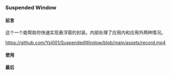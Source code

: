 ### Suspended Window

#### 前言

这个一个能帮助你快速实现悬浮窗的封装。内部处理了应用内和应用外两种情况。

https://github.com/Ysj001/SuspendedWindow/blob/main/assets/record.mp4

#### 使用



#### 最后

